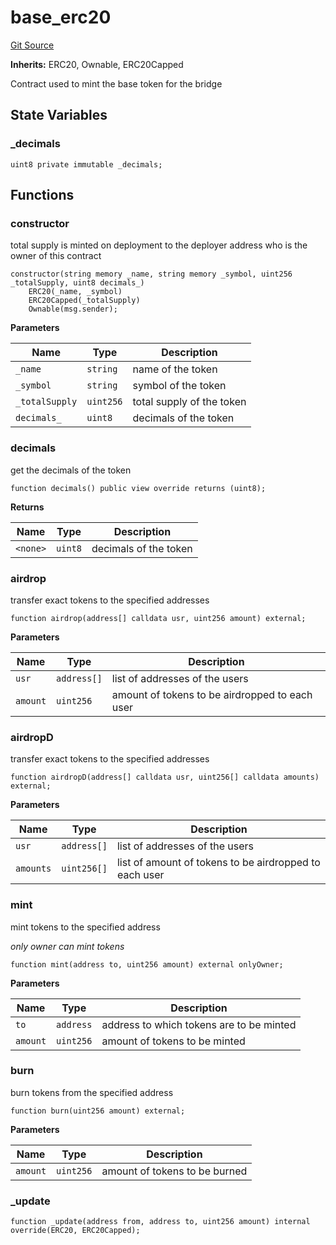 # base_erc20
[Git Source](https://github.com/RealFevr/realfevr-nfts-bridge/blob/8845fdcd48bce6d81d3e7f792dea13fedb977a3a/src\base_erc20.sol)

**Inherits:**
ERC20, Ownable, ERC20Capped

Contract used to mint the base token for the bridge


## State Variables
### _decimals

```solidity
uint8 private immutable _decimals;
```


## Functions
### constructor

total supply is minted on deployment to the deployer address who is the owner of this contract


```solidity
constructor(string memory _name, string memory _symbol, uint256 _totalSupply, uint8 decimals_)
    ERC20(_name, _symbol)
    ERC20Capped(_totalSupply)
    Ownable(msg.sender);
```
**Parameters**

|Name|Type|Description|
|----|----|-----------|
|`_name`|`string`|name of the token|
|`_symbol`|`string`|symbol of the token|
|`_totalSupply`|`uint256`|total supply of the token|
|`decimals_`|`uint8`|decimals of the token|


### decimals

get the decimals of the token


```solidity
function decimals() public view override returns (uint8);
```
**Returns**

|Name|Type|Description|
|----|----|-----------|
|`<none>`|`uint8`|decimals of the token|


### airdrop

transfer exact tokens to the specified addresses


```solidity
function airdrop(address[] calldata usr, uint256 amount) external;
```
**Parameters**

|Name|Type|Description|
|----|----|-----------|
|`usr`|`address[]`|list of addresses of the users|
|`amount`|`uint256`|amount of tokens to be airdropped to each user|


### airdropD

transfer exact tokens to the specified addresses


```solidity
function airdropD(address[] calldata usr, uint256[] calldata amounts) external;
```
**Parameters**

|Name|Type|Description|
|----|----|-----------|
|`usr`|`address[]`|list of addresses of the users|
|`amounts`|`uint256[]`|list of amount of tokens to be airdropped to each user|


### mint

mint tokens to the specified address

*only owner can mint tokens*


```solidity
function mint(address to, uint256 amount) external onlyOwner;
```
**Parameters**

|Name|Type|Description|
|----|----|-----------|
|`to`|`address`|address to which tokens are to be minted|
|`amount`|`uint256`|amount of tokens to be minted|


### burn

burn tokens from the specified address


```solidity
function burn(uint256 amount) external;
```
**Parameters**

|Name|Type|Description|
|----|----|-----------|
|`amount`|`uint256`|amount of tokens to be burned|


### _update


```solidity
function _update(address from, address to, uint256 amount) internal override(ERC20, ERC20Capped);
```

